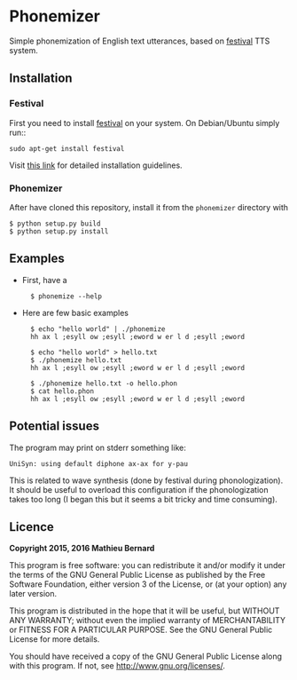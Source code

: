 # Phonemizer

Simple phonemization of English text utterances, based on
[festival](http://www.cstr.ed.ac.uk/projects/festival) TTS system.

## Installation

### Festival

First you need to install
[festival](http://www.cstr.ed.ac.uk/projects/festival) on your
system. On Debian/Ubuntu simply run::

    sudo apt-get install festival

Visit
[this link](http://www.festvox.org/docs/manual-2.4.0/festival_6.html#Installation)
for detailed installation guidelines.

### Phonemizer

After have cloned this repository, install it from the `phonemizer`
directory with

    $ python setup.py build
    $ python setup.py install


## Examples

* First, have a

        $ phonemize --help

* Here are few basic examples

        $ echo "hello world" | ./phonemize
        hh ax l ;esyll ow ;esyll ;eword w er l d ;esyll ;eword

        $ echo "hello world" > hello.txt
        $ ./phonemize hello.txt
        hh ax l ;esyll ow ;esyll ;eword w er l d ;esyll ;eword

        $ ./phonemize hello.txt -o hello.phon
        $ cat hello.phon
        hh ax l ;esyll ow ;esyll ;eword w er l d ;esyll ;eword


## Potential issues

The program may print on stderr something like:

    UniSyn: using default diphone ax-ax for y-pau

This is related to wave synthesis (done by festival during
phonologization). It should be useful to overload this configuration
if the phonologization takes too long (I began this but it seems a bit
tricky and time consuming).


## Licence

**Copyright 2015, 2016 Mathieu Bernard**

This program is free software: you can redistribute it and/or modify
it under the terms of the GNU General Public License as published by
the Free Software Foundation, either version 3 of the License, or
(at your option) any later version.

This program is distributed in the hope that it will be useful,
but WITHOUT ANY WARRANTY; without even the implied warranty of
MERCHANTABILITY or FITNESS FOR A PARTICULAR PURPOSE.  See the
GNU General Public License for more details.

You should have received a copy of the GNU General Public License
along with this program. If not, see <http://www.gnu.org/licenses/>.
